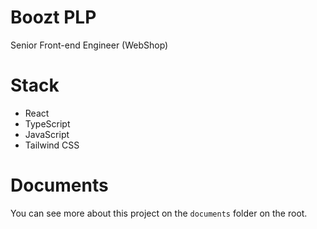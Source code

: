 # Boozt PLP

Senior Front-end Engineer (WebShop)

# Stack

- React
- TypeScript
- JavaScript
- Tailwind CSS

# Documents

You can see more about this project on the `documents` folder on the root.
